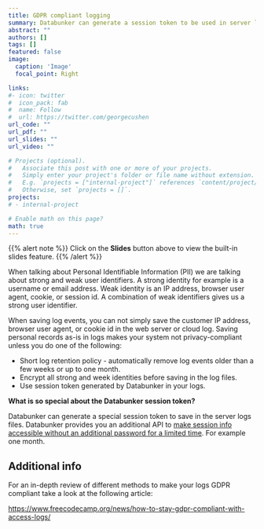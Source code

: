 ```yaml
---
title: GDPR compliant logging
summary: Databunker can generate a session token to be used in server logs.
abstract: ""
authors: []
tags: []
featured: false
image:
  caption: 'Image'
  focal_point: Right

links:
#- icon: twitter
#  icon_pack: fab
#  name: Follow
#  url: https://twitter.com/georgecushen
url_code: ""
url_pdf: ""
url_slides: ""
url_video: ""

# Projects (optional).
#   Associate this post with one or more of your projects.
#   Simply enter your project's folder or file name without extension.
#   E.g. `projects = ["internal-project"]` references `content/project/deep-learning/index.md`.
#   Otherwise, set `projects = []`.
projects:
# - internal-project

# Enable math on this page?
math: true
---
```


{{% alert note %}}
Click on the **Slides** button above to view the built-in slides feature.
{{% /alert %}}

When talking about Personal Identifiable Information (PII) we are talking about strong and weak user identifiers. A strong identity for example is a username or email address. Weak identity is an IP address, browser user agent, cookie, or session id. A combination of weak identifiers gives us a strong user identifier.

When saving log events, you can not simply save the customer IP address, browser user agent, or cookie id in the web server or cloud log. Saving personal records as-is in logs makes your system not privacy-compliant unless you do one of the following:
* Short log retention policy - automatically remove log events older than a few weeks or up to one month.
* Encrypt all strong and week identities before saving in the log files.
* Use session token generated by Databunker in your logs.

**What is so special about the Databunker session token?**

Databunker can generate a special session token to save in the server logs files. Databunker provides you an additional API to [make session info accessible without an additional password for a limited time](/use-case/temporary-record-identity/). For example one month.

## Additional info

For an in-depth review of different methods to make your logs GDPR compliant take a look at the following article:

https://www.freecodecamp.org/news/how-to-stay-gdpr-compliant-with-access-logs/

